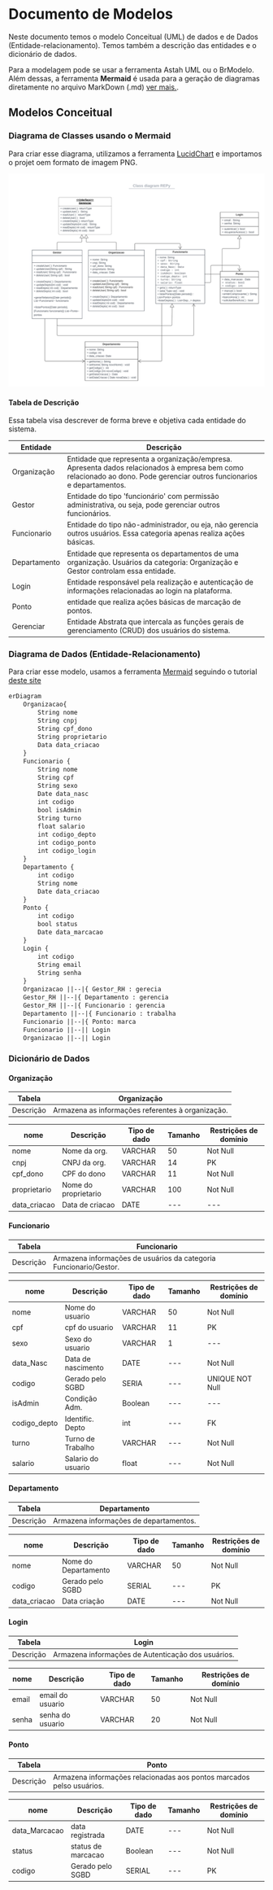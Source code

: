 # Documento de Modelos
Neste documento temos o modelo Conceitual (UML) de dados e de Dados (Entidade-relacionamento). Temos também a descrição das entidades e o dicionário de dados.

Para a modelagem pode se usar a ferramenta Astah UML ou o BrModelo. Além dessas, a ferramenta **Mermaid** é usada para a geração de diagramas diretamente no arquivo MarkDown (.md) [ver mais.](https://github.blog/2022-02-14-include-diagrams-markdown-files-mermaid/).


## Modelos Conceitual

### Diagrama de Classes usando o Mermaid
Para criar esse diagrama, utilizamos a ferramenta [LucidChart](https://www.lucidchart.com/blog/pt) e importamos o projet oem formato de imagem PNG.

![Figura 1: Diagrama de Classe REPy](images/REPy_Class_Diagram_UML.png)

#### Tabela de Descrição

Essa tabela visa descrever de forma breve e objetiva cada entidade do sistema.

|Entidade       | Descrição                                            |
|---------------|------------------------------------------------------|
|Organização | Entidade que representa a organização/empresa. Apresenta dados relacionados à empresa bem como relacionado ao dono. Pode gerenciar outros funcionarios e departamentos.|
|Gestor | Entidade do tipo 'funcionário' com permissão administrativa, ou seja, pode gerenciar outros funcionários.|
|Funcionario | Entidade do tipo não-administrador, ou eja, não gerencia outros usuários. Essa categoria apenas realiza ações básicas.|
|Departamento | Entidade que representa os departamentos de uma organização. Usuários da categoria: Organização e Gestor controlam essa entidade.|
|Login | Entidade responsável pela realização e autenticação de informações relacionadas ao login na plataforma.|
|Ponto | entidade que realiza ações básicas de marcação de pontos.
|Gerenciar | Entidade Abstrata que intercala as funções gerais de gerenciamento (CRUD) dos usuários do sistema.|

### Diagrama de Dados (Entidade-Relacionamento)

Para criar esse modelo, usamos a ferramenta [Mermaid](https://mermaid.js.org/) seguindo o tutorial [deste site](https://mermaid.js.org/syntax/entityRelationshipDiagram.html)


```mermaid
erDiagram
    Organizacao{
        String nome
        String cnpj
        String cpf_dono
        String proprietario
        Data data_criacao
    }
    Funcionario {
        String nome
        String cpf
        String sexo
        Date data_nasc
        int codigo
        bool isAdmin
        String turno
        float salario
        int codigo_depto
        int codigo_ponto 
        int codigo_login      
    }
    Departamento {
        int codigo
        String nome
        Date data_criacao
    }
    Ponto {
        int codigo
        bool status
        Date data_marcacao
    }
    Login {
        int codigo
        String email
        String senha
    }
    Organizacao ||--|{ Gestor_RH : gerecia
    Gestor_RH ||--|{ Departamento : gerencia
    Gestor_RH ||--|{ Funcionario : gerencia
    Departamento ||--|{ Funcionario : trabalha
    Funcionario ||--|{ Ponto: marca
    Funcionario ||--|| Login
    Organizacao ||--|| Login
```

### Dicionário de Dados

#### Organização
|Tabela     | Organização                                               |
|-----------|-----------------------------------------------------------|                        
|Descrição  | Armazena as informações referentes à organização.         |

| nome      | Descrição     | Tipo de dado  | Tamanho | Restrições de domínio |
|-----------|---------------|---------------|---------|---------------|
|  nome     | Nome da org.  | VARCHAR       |  50 | Not Null   |
|  cnpj     | CNPJ da org.  | VARCHAR       |  14 |     PK     |
|  cpf_dono | CPF do dono   | VARCHAR       |  11 |   Not Null |
|proprietario| Nome do proprietario| VARCHAR| 100 | Not Null   |
| data_criacao| Data de criacao| DATE       | --- | ---        |

#### Funcionario

|Tabela     | Funcionario                                               |
|-----------|-----------------------------------------------------------|
|Descrição  | Armazena informações de usuários da categoria Funcionario/Gestor.|

| nome      | Descrição     | Tipo de dado  | Tamanho | Restrições de domínio |
|-----------|---------------|---------------|---------|---------------|
| nome      |Nome do usuario| VARCHAR       | 50      | Not Null      |
| cpf       | cpf do usuario| VARCHAR       | 11      | PK            |
| sexo      | Sexo do usuario | VARCHAR     | 1       | ---           |
| data_Nasc | Data de nascimento| DATE      | ---     | Not Null      |
| codigo    | Gerado pelo SGBD| SERIA       | ---     | UNIQUE NOT Null|
| isAdmin   | Condição Adm. | Boolean       | ---     | ---           |
|codigo_depto| Identific. Depto| int        | ---     | FK            |
| turno      | Turno de Trabalho| VARCHAR   | ---     | Not Null      |
| salario    | Salario do usuario| float    | ---     | Not Null      |

#### Departamento

|Tabela     |  Departamento                                            |
|-----------|----------------------------------------------------------|
|Descrição  | Armazena informações de departamentos.                   |

| nome      | Descrição     | Tipo de dado  | Tamanho | Restrições de domínio |
|-----------|---------------|---------------|---------|---------------|
| nome      |Nome do Departamento| VARCHAR  | 50      | Not Null      |
| codigo    | Gerado pelo SGBD |SERIAL    | ---     | PK            |
| data_criacao| Data criação | DATE     |---     | Not Null           |


#### Login

|Tabela     |  Login                                                  |
|-----------|---------------------------------------------------------|
|Descrição  | Armazena informações de Autenticação dos usuários.      |

| nome      | Descrição     | Tipo de dado  | Tamanho | Restrições de domínio |
|-----------|---------------|---------------|---------|---------------|
| email     |email do usuario| VARCHAR  | 50    | Not Null     |
| senha    | senha do usuario |VARCHAR  | 20    | Not Null     |


#### Ponto

|Tabela     |  Ponto                                                  |
|-----------|---------------------------------------------------------|
|Descrição  | Armazena informações relacionadas aos pontos marcados pelso usuários.|

| nome      | Descrição     | Tipo de dado  | Tamanho | Restrições de domínio |
|-----------|---------------|---------------|---------|---------------|
| data_Marcacao | data registrada| DATE     | ---     | Not Null      |
| status    |  status de marcacao|Boolean   |---      | Not Null      |
| codigo    | Gerado pelo SGBD | SERIAL     | ---     | PK            |

